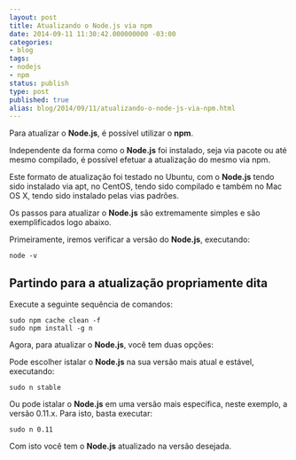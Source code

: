```yaml
---
layout: post
title: Atualizando o Node.js via npm
date: 2014-09-11 11:30:42.000000000 -03:00
categories:
- blog
tags:
- nodejs
- npm
status: publish
type: post
published: true
alias: blog/2014/09/11/atualizando-o-node-js-via-npm.html
---
```

Para atualizar o **Node.js**, é possível utilizar o **npm**.

Independente da forma como o **Node.js** foi instalado, seja via pacote ou até mesmo compilado, é possível efetuar a atualização do mesmo via npm.

Este formato de atualização foi testado no Ubuntu, com o **Node.js** tendo sido instalado via apt, no CentOS, tendo sido compilado e também no Mac OS X, tendo sido instalado pelas vias padrões.

Os passos para atualizar o **Node.js** são extremamente simples e são exemplificados logo abaixo.

Primeiramente, iremos verificar a versão do **Node.js**, executando:

	node -v

## Partindo para a atualização propriamente dita

Execute a seguinte sequência de comandos:

	sudo npm cache clean -f
	sudo npm install -g n

Agora, para atualizar o **Node.js**, você tem duas opções:

Pode escolher istalar o **Node.js** na sua versão mais atual e estável, executando:

	sudo n stable

Ou pode istalar o **Node.js** em uma versão mais específica, neste exemplo, a versão 0.11.x.
Para isto, basta executar:

	sudo n 0.11

Com isto você tem o **Node.js** atualizado na versão desejada.